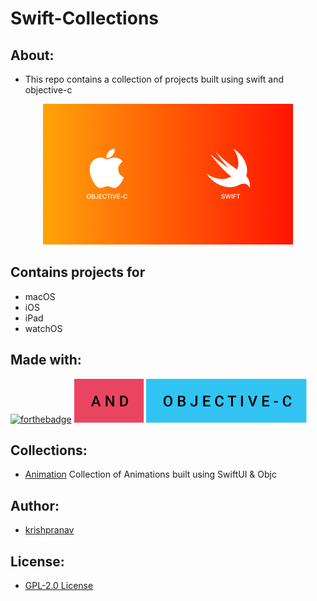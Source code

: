 # Swift-Collections

## About:
- This repo contains a collection of projects built using swift and objective-c

<p align="center">
  <img src="https://github.com/krishpranav/swift-collections/blob/master/swiftobjc_banner.png?raw=true" width="400">
</p>

## Contains projects for 
- macOS
- iOS
- iPad
- watchOS

## Made with:
[![forthebadge](https://forthebadge.com/images/badges/made-with-swift.svg)](https://forthebadge.com) <img src="./and.svg">
<img src="./objective-c.svg">



## Collections:
- [Animation](https://github.com/krishpranav/swift-collections/tree/master/Animations) Collection of Animations built using SwiftUI & Objc

## Author:
- [krishpranav](https://github.com/krishpranav) 

## License:
- [GPL-2.0 License](https://github.com/krishpranav/swift-collections/blob/master/LICENSE)
